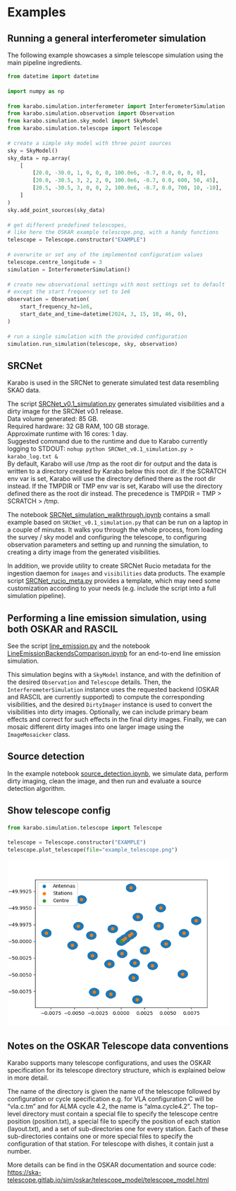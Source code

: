 # Examples

## Running a general interferometer simulation

The following example showcases a simple telescope simulation using the main pipeline ingredients.

```python
from datetime import datetime

import numpy as np

from karabo.simulation.interferometer import InterferometerSimulation
from karabo.simulation.observation import Observation
from karabo.simulation.sky_model import SkyModel
from karabo.simulation.telescope import Telescope

# create a simple sky model with three point sources
sky = SkyModel()
sky_data = np.array(
    [
        [20.0, -30.0, 1, 0, 0, 0, 100.0e6, -0.7, 0.0, 0, 0, 0],
        [20.0, -30.5, 3, 2, 2, 0, 100.0e6, -0.7, 0.0, 600, 50, 45],
        [20.5, -30.5, 3, 0, 0, 2, 100.0e6, -0.7, 0.0, 700, 10, -10],
    ]
)
sky.add_point_sources(sky_data)

# get different predefined telescopes,
# like here the OSKAR example telescope.png, with a handy functions
telescope = Telescope.constructor("EXAMPLE")

# overwrite or set any of the implemented configuration values
telescope.centre_longitude = 3
simulation = InterferometerSimulation()

# create new observational settings with most settings set to default
# except the start frequency set to 1e6
observation = Observation(
    start_frequency_hz=1e6,
    start_date_and_time=datetime(2024, 3, 15, 10, 46, 0),
)

# run a single simulation with the provided configuration
simulation.run_simulation(telescope, sky, observation)
```

## SRCNet

Karabo is used in the SRCNet to generate simulated test data resembling SKAO data.

The script [SRCNet_v0.1_simulation.py](https://github.com/i4Ds/Karabo-Pipeline/blob/main/karabo/examples/SRCNet_v0.1_simulation.py) generates simulated visibilities and a dirty image for the SRCNet v0.1 release.  
Data volume generated: 85 GB.  
Required hardware: 32 GB RAM, 100 GB storage.  
Approximate runtime with 16 cores: 1 day.  
Suggested command due to the runtime and due to Karabo currently logging to STDOUT: `nohup python SRCNet_v0.1_simulation.py > karabo_log.txt &`  
By default, Karabo will use /tmp as the root dir for output and the data is written to a directory created by Karabo below this root dir. If the SCRATCH env var is set, Karabo will use the directory defined there as the root dir instead. If the TMPDIR or TMP env var is set, Karabo will use the directory defined there as the root dir instead. The precedence is TMPDIR = TMP > SCRATCH > /tmp.

The notebook [SRCNet_simulation_walkthrough.ipynb](https://github.com/i4Ds/Karabo-Pipeline/blob/main/karabo/examples/SRCNet_simulation_walkthrough.ipynb) contains a small example based on `SRCNet_v0.1_simulation.py` that can be run on a laptop in a couple of minutes. It walks you through the whole process, from loading the survey / sky model and configuring the telescope, to configuring observation parameters and setting up and running the simulation, to creating a dirty image from the generated visibilities.

In addition, we provide utility to create SRCNet Rucio metadata for the ingestion daemon for `images` and `visibilities` data products. The example script [SRCNet_rucio_meta.py](https://github.com/i4Ds/Karabo-Pipeline/blob/main/karabo/examples/SRCNet_rucio_meta.py) provides a template, which may need some customization according to your needs (e.g. include the script into a full simulation pipeline).

## Performing a line emission simulation, using both OSKAR and RASCIL

See the script [line_emission.py](https://github.com/i4Ds/Karabo-Pipeline/blob/main/karabo/simulation/line_emission.py) and the notebook [LineEmissionBackendsComparison.ipynb](https://github.com/i4Ds/Karabo-Pipeline/blob/main/karabo/examples/LineEmissionBackendsComparison.ipynb) for an end-to-end line emission simulation.

This simulation begins with a `SkyModel` instance, and with the definition of the desired `Observation` and `Telescope` details. Then, the `InterferometerSimulation` instance uses the requested backend (OSKAR and RASCIL are currently supported) to compute the corresponding visibilities, and the desired `DirtyImager` instance is used to convert the visibilities into dirty images. Optionally, we can include primary beam effects and correct for such effects in the final dirty images. Finally, we can mosaic different dirty images into one larger image using the `ImageMosaicker` class.

## Source detection

In the example notebook [source_detection.ipynb](https://github.com/i4Ds/Karabo-Pipeline/blob/main/karabo/examples/source_detection.ipynb), we simulate data, perform dirty imaging, clean the image, and then run and evaluate a source detection algorithm.

## Show telescope config

```python
from karabo.simulation.telescope import Telescope

telescope = Telescope.constructor("EXAMPLE")
telescope.plot_telescope(file="example_telescope.png")
```

![Image](../images/telescope.png)

## Notes on the OSKAR Telescope data conventions

Karabo supports many telescope configurations, and uses the OSKAR specification for its telescope directory structure, which is explained below in more detail.

The name of the directory is given the name of the telescope followed by configuration or cycle specification e.g. for VLA configuration C will be “vla.c.tm” and for ALMA cycle 4.2, the name is “alma.cycle4.2”. The  top-level directory must contain a special file to specify the telescope centre position (position.txt), a special file to specify the position of each station (layout.txt), and a set of sub-directories one for every station. Each of these sub-directories contains one or more special files to specify the configuration of that station. For telescope with dishes, it contain just a number.

More details can be find in the OSKAR documentation and source code: https://ska-telescope.gitlab.io/sim/oskar/telescope_model/telescope_model.html

